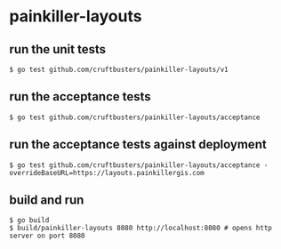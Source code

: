 # painkiller-layouts

## run the unit tests

```
$ go test github.com/cruftbusters/painkiller-layouts/v1
```

## run the acceptance tests

```
$ go test github.com/cruftbusters/painkiller-layouts/acceptance
```

## run the acceptance tests against deployment

```
$ go test github.com/cruftbusters/painkiller-layouts/acceptance -overrideBaseURL=https://layouts.painkillergis.com
```

## build and run

```
$ go build
$ build/painkiller-layouts 8080 http://localhost:8080 # opens http server on port 8080
```
